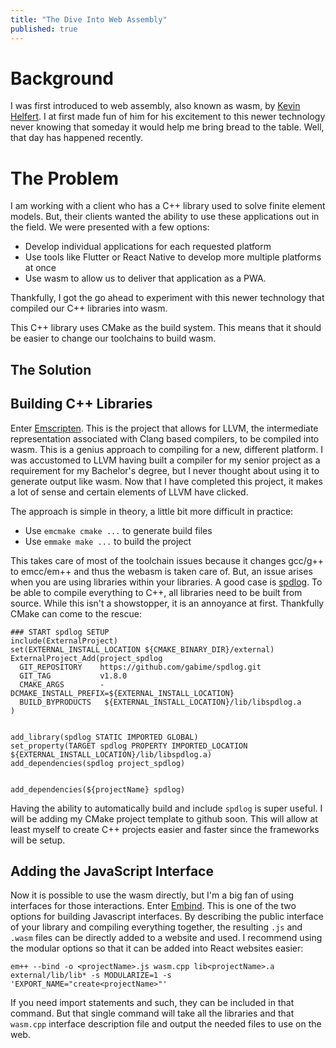 ```yaml
---
title: "The Dive Into Web Assembly"
published: true
---
```


# Background

I was first introduced to web assembly, also known as wasm, by [Kevin
Helfert](https://twitter.com/KevinHelfert). I at first made fun of him for his
excitement to this newer technology never knowing that someday it would help me
bring bread to the table. Well, that day has happened recently. 

# The Problem

I am working with a client who has a C++ library used to solve finite element
models. But, their clients wanted the ability to use these applications out in
the field. We were presented with a few options:
- Develop individual applications for each requested platform
- Use tools like Flutter or React Native to develop more multiple platforms at once
- Use wasm to allow us to deliver that application as a PWA.

Thankfully, I got the go ahead to experiment with this newer technology that
compiled our C++ libraries into wasm. 

This C++ library uses CMake as the build system. This means that it should be
easier to change our toolchains to build wasm. 

## The Solution

## Building C++ Libraries

Enter [Emscripten](https://emscripten.org/index.html). This is the project that
allows for LLVM, the intermediate representation associated with Clang based
compilers, to be compiled into wasm. This is a genius approach to compiling for
a new, different platform. I was accustomed to LLVM having built a compiler for
my senior project as a requirement for my Bachelor's degree, but I never thought
about using it to generate output like wasm. Now that I have completed this
project, it makes a lot of sense and certain elements of LLVM have clicked.

The approach is simple in theory, a little bit more difficult in practice:
- Use `emcmake cmake ...` to generate build files
- Use `emmake make ...` to build the project

This takes care of most of the toolchain issues because it changes gcc/g++ to
emcc/em++ and thus the webasm is taken care of. But, an issue arises when you
are using libraries within your libraries. A good case is
[spdlog](https://github.com/gabime/spdlog). To be able to compile everything to
C++, all libraries need to be built from source. While this isn't a showstopper,
it is an annoyance at first. Thankfully CMake can come to the rescue:

```
### START spdlog SETUP
include(ExternalProject)
set(EXTERNAL_INSTALL_LOCATION ${CMAKE_BINARY_DIR}/external)
ExternalProject_Add(project_spdlog
  GIT_REPOSITORY    https://github.com/gabime/spdlog.git
  GIT_TAG           v1.8.0
  CMAKE_ARGS        -DCMAKE_INSTALL_PREFIX=${EXTERNAL_INSTALL_LOCATION}
  BUILD_BYPRODUCTS   ${EXTERNAL_INSTALL_LOCATION}/lib/libspdlog.a
)


add_library(spdlog STATIC IMPORTED GLOBAL)
set_property(TARGET spdlog PROPERTY IMPORTED_LOCATION ${EXTERNAL_INSTALL_LOCATION}/lib/libspdlog.a)
add_dependencies(spdlog project_spdlog)


add_dependencies(${projectName} spdlog)
```

Having the ability to automatically build and include `spdlog` is super useful.
I will be adding my CMake project template to github soon. This will allow at
least myself to create C++ projects easier and faster since the frameworks will
be setup.

## Adding the JavaScript Interface

Now it is possible to use the wasm directly, but I'm a big fan of using
interfaces for those interactions. Enter
[Embind](https://emscripten.org/docs/porting/connecting_cpp_and_javascript/embind.html).
This is one of the two options for building Javascript interfaces. By describing
the public interface of your library and compiling everything together, the
resulting `.js` and `.wasm` files can be directly added to a website and used. I
recommend using the modular options so that it can be added into React websites
easier:
```
em++ --bind -o <projectName>.js wasm.cpp lib<projectName>.a external/lib/lib* -s MODULARIZE=1 -s 'EXPORT_NAME="create<projectName>"'
```
If you need import statements and such, they can be included in that command.
But that single command will take all the libraries and that `wasm.cpp`
interface description file and output the needed files to use on the web.